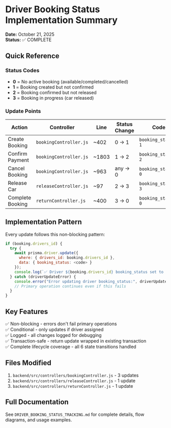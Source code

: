 # Driver Booking Status Implementation Summary

**Date:** October 21, 2025  
**Status:** ✅ COMPLETE

## Quick Reference

### Status Codes
- **0** = No active booking (available/completed/cancelled)
- **1** = Booking created but not confirmed
- **2** = Booking confirmed but not released
- **3** = Booking in progress (car released)

### Update Points

| Action | Controller | Line | Status Change | Code |
|--------|-----------|------|---------------|------|
| Create Booking | `bookingController.js` | ~402 | 0 → 1 | `booking_status: 1` |
| Confirm Payment | `bookingController.js` | ~1803 | 1 → 2 | `booking_status: 2` |
| Cancel Booking | `bookingController.js` | ~963 | any → 0 | `booking_status: 0` |
| Release Car | `releaseController.js` | ~97 | 2 → 3 | `booking_status: 3` |
| Complete Booking | `returnController.js` | ~400 | 3 → 0 | `booking_status: 0` |

## Implementation Pattern

Every update follows this non-blocking pattern:

```javascript
if (booking.drivers_id) {
  try {
    await prisma.driver.update({
      where: { drivers_id: booking.drivers_id },
      data: { booking_status: <code> }
    });
    console.log(`✅ Driver ${booking.drivers_id} booking_status set to <code>`);
  } catch (driverUpdateError) {
    console.error("Error updating driver booking_status:", driverUpdateError);
    // Primary operation continues even if this fails
  }
}
```

## Key Features
✅ Non-blocking - errors don't fail primary operations  
✅ Conditional - only updates if driver assigned  
✅ Logged - all changes logged for debugging  
✅ Transaction-safe - return update wrapped in existing transaction  
✅ Complete lifecycle coverage - all 6 state transitions handled  

## Files Modified
1. `backend/src/controllers/bookingController.js` - 3 updates
2. `backend/src/controllers/releaseController.js` - 1 update
3. `backend/src/controllers/returnController.js` - 1 update

## Full Documentation
See `DRIVER_BOOKING_STATUS_TRACKING.md` for complete details, flow diagrams, and usage examples.
